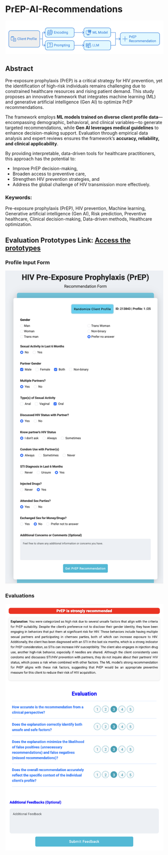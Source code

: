 # PrEP-AI-Recommendations
![My Local Image](/images/framework.png)

## Abstract
Pre-exposure prophylaxis (PrEP) is a critical strategy for HIV prevention, yet the identification of high-risk individuals remains challenging due to constrained healthcare resources and rising patient demand. This study proposes an innovative framework that integrates machine learning (ML) and generative artificial intelligence (Gen AI) to optimize PrEP recommendations. 

The framework employs **ML models trained on diverse client profile data**—encompassing demographic, behavioral, and clinical variables—to generate targeted recommendations, while **Gen AI leverages medical guidelines** to enhance decision-making support. Evaluation through empirical data analysis and expert reviews ensures the framework’s **accuracy, reliability, and clinical applicability**.

By providing interpretable, data-driven tools for healthcare practitioners, this approach has the potential to:
- Improve PrEP decision-making,
- Broaden access to preventive care,
- Strengthen HIV prevention strategies, and
- Address the global challenge of HIV transmission more effectively.

### Keywords:
Pre-exposure prophylaxis (PrEP), HIV prevention, Machine learning, Generative artificial intelligence (Gen AI), Risk prediction, Preventive healthcare, Clinical decision-making, Data-driven methods, Healthcare optimization.

## Evaluation Prototypes Link: [Access the prototypes](http://202.80.238.234:23380/)
### Profile Input Form
![My Local Image](/images/prototype.png)
### Evaluations
![My Local Image](/images/profileevaluation.png)

